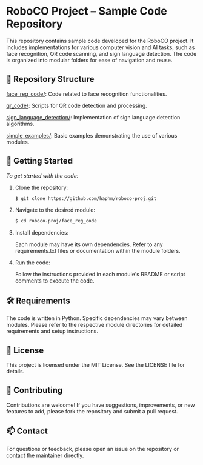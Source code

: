 # RoboCO Project – Sample Code Repository

This repository contains sample code developed for the RoboCO project. It includes implementations for various computer vision and AI tasks, such as face recognition, QR code scanning, and sign language detection. The code is organized into modular folders for ease of navigation and reuse.​

## 📁 Repository Structure

[face_reg_code/](https://github.com/haphm/roboco-proj/tree/master/face_reg_code): Code related to face recognition functionalities.

[qr_code/](https://github.com/haphm/roboco-proj/tree/master/qr_code): Scripts for QR code detection and processing.

[sign_language_detection/](https://github.com/haphm/roboco-proj/tree/master/sign_language_detection): Implementation of sign language detection algorithms.

[simple_examples/](https://github.com/haphm/roboco-proj/tree/master/simple_examples): Basic examples demonstrating the use of various modules.​

## 🚀 Getting Started
_To get started with the code:_

1. Clone the repository:
    ```sh
    $ git clone https://github.com/haphm/roboco-proj.git
    ```


2. Navigate to the desired module:
    ```sh
    $ cd roboco-proj/face_reg_code
    ```


3. Install dependencies:

    Each module may have its own dependencies. Refer to any requirements.txt files or documentation within the module folders.

4. Run the code:

    Follow the instructions provided in each module's README or script comments to execute the code.

## 🛠️ Requirements
The code is written in Python. Specific dependencies may vary between modules. Please refer to the respective module directories for detailed requirements and setup instructions.​

## 📄 License
This project is licensed under the MIT License. See the LICENSE file for details.​

## 🤝 Contributing
Contributions are welcome! If you have suggestions, improvements, or new features to add, please fork the repository and submit a pull request.​

## 📫 Contact
For questions or feedback, please open an issue on the repository or contact the maintainer directly.​

